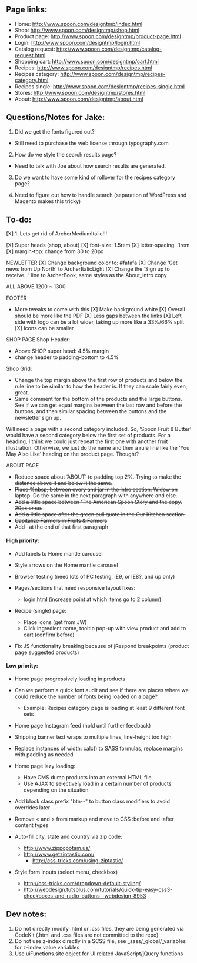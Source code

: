 Page links:
-----------

 - Home: http://www.spoon.com/designtmp/index.html
 - Shop: http://www.spoon.com/designtmp/shop.html
 - Product page: http://www.spoon.com/designtmp/product-page.html
 - Login: http://www.spoon.com/designtmp/login.html
 - Catalog request: http://www.spoon.com/designtmp/catalog-request.html
 - Shopping cart: http://www.spoon.com/designtmp/cart.html
 - Recipes: http://www.spoon.com/designtmp/recipes.html
 - Recipes category: http://www.spoon.com/designtmp/recipes-category.html
 - Recipes single: http://www.spoon.com/designtmp/recipes-single.html
 - Stores: http://www.spoon.com/designtmp/stores.html
 - About: http://www.spoon.com/designtmp/about.html


Questions/Notes for Jake:
-------------------------

1. Did we get the fonts figured out?
 - Still need to purchase the web license through typography.com

2. How do we style the search results page?
 - Need to talk with Joe about how search results are generated.

3. Do we want to have some kind of rollover for the recipes category page?

4. Need to figure out how to handle search (separation of WordPress and Magento makes this tricky)


To-do:
------

[X] 1. Lets get rid of ArcherMediumItalic!!!

[X] Super heads (shop, about)
[X] font-size: 1.5rem
[X] letter-spacing: .1rem
[X] margin-top: change from 30 to 20px

NEWLETTER
[X] Change background color to: #fafafa
[X] Change ‘Get news from Up North’ to ArcherItalicLight
[X] Change the ‘Sign up to receive…’ line to ArcherBook, same styles as the About_intro copy

ALL ABOVE 1200 ~ 1300

FOOTER
- More tweaks to come with this
[X] Make background white
[X] Overall should be more like the PDF
[X] Less gaps between the links
[X] Left side with logo can be a lot wider, taking up more like a 33%/66% split
[X] Icons can be smaller

SHOP PAGE
Shop Header:
- Above SHOP super head: 4.5% margin
- change header to padding-bottom to 4.5%

Shop Grid:
- Change the top margin above the first row of products and below the rule line to be similar to how the header is. If they can scale fairly even, great.
- Same comment for the bottom of the products and the large buttons. See if we can get equal margins between the last row and before the buttons, and then similar spacing between the buttons and the newsletter sign up.

Will need a page with a second category included. So, ‘Spoon Fruit & Butter’ would have a second category below the first set of products. For a heading, I think we could just repeat the first one with another fruit illustration. Otherwise, we just do the name and then a rule line like the ‘You May Also Like’ heading on the product page. Thought?

ABOUT PAGE
- ~~Reduce space about ‘ABOUT’ to padding top 2%. Trying to make the distance above it and below it the same.~~
- ~~Place %nbsp; between every and jar in the intro section. Widow on laptop. Do the same in the next paragraph with anywhere and else.~~
- ~~Add a little space between ‘The American Spoon Story and the copy. 20px or so.~~
- ~~Add a little space after the green pull quote in the Our Kitchen section.~~
- ~~Capitalize Farmers in Fruits & Farmers~~
- ~~Add &nbsp; at the end of that first paragraph~~


#### High priority: ####

- Add labels to Home mantle carousel

- Style arrows on the Home mantle carousel

- Browser testing (need lots of PC testing, IE9, or IE8?, and up only)

- Pages/sections that need responsive layout fixes:
	- login.html (increase point at which items go to 2 column)

- Recipe (single) page:
	- Place icons (get from JW)
	- Click ingredient name, tooltip pop-up with view product and add to cart (confirm before)

- Fix JS functionality breaking because of jRespond breakpoints (product page suggested products)


#### Low priority: ####

- Home page progressively loading in products

- Can we perform a quick font audit and see if there are places where we could reduce the number of fonts being loaded on a page?
	- Example: Recipes category page is loading at least 9 different font sets

- Home page Instagram feed (hold until further feedback)

- Shipping banner text wraps to multiple lines, line-height too high

- Replace instances of width: calc() to SASS formulas, replace margins with padding as needed

- Home page lazy loading:
	- Have CMS dump products into an external HTML file
	- Use AJAX to selectively load in a certain number of products depending on the situation

- Add block class prefix "btn--" to button class modifiers to avoid overrides later

- Remove < and > from markup and move to CSS :before and :after content types

- Auto-fill city, state and country via zip code:
 	- http://www.zippopotam.us/
 	- http://www.getziptastic.com/
 		- http://css-tricks.com/using-ziptastic/

- Style form inputs (select menu, checkbox)
 	- http://css-tricks.com/dropdown-default-styling/
 	- http://webdesign.tutsplus.com/tutorials/quick-tip-easy-css3-checkboxes-and-radio-buttons--webdesign-8953


Dev notes:
----------

1. Do not directly modify .html or .css files, they are being generated via CodeKit (.html and .css files are not committed to the repo)
2. Do not use z-index directly in a SCSS file, see _sass/_global/_variables for z-index value variables
3. Use uiFunctions.site object for UI related JavaScript/jQuery functions
